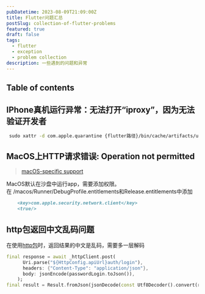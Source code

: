 ```yaml
---
pubDatetime: 2023-08-09T21:09:00Z
title: Flutter问题汇总
postSlug: collection-of-flutter-problems
featured: true
draft: false
tags:
  - flutter
  - exception
  - problem collection
description: 一些遇到的问题和异常
---
```


## Table of contents

## IPhone真机运行异常：无法打开“iproxy”，因为无法验证开发者

```bash
 sudo xattr -d com.apple.quarantine {flutter路径}/bin/cache/artifacts/usbmuxd/iproxy
```

## MacOS上HTTP请求错误: Operation not permitted

>[macOS-specific support](https://docs.flutter.dev/desktop#entitlements-and-the-app-sandbox)

MacOS默认在沙盘中运行app，需要添加权限。
在 /macos/Runner/DebugProfile.entitlements和Release.entitlements中添加

```md
	<key>com.apple.security.network.client</key>
    <true/>
```

## http包返回中文乱码问题

在使用[http包](https://pub.dev/packages/http)时，返回结果的中文是乱码，需要多一层解码

```dart
final response = await _httpClient.post(
      Uri.parse("${HttpConfig.apiUrl}auth/login"),
      headers: {"Content-Type": "application/json"},
      body: jsonEncode(passwordLogin.toJson()),
    );
final result = Result.fromJson(jsonDecode(const Utf8Decoder().convert(response.bodyBytes)));
```

